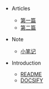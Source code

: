 * Articles
  * [第一篇](Articles/1.md)
  * [第二篇](Articles/2.md)

* Note
  * [小笔记](Note/1.md)

* Introduction
  *  [README](README.MD)
  *  [DOCSIFY](https://docsify.js.org)
    
